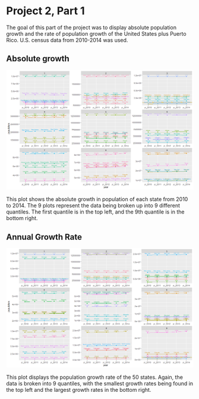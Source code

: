 # Project 2, Part 1

The goal of this part of the project was to display absolute population growth and the rate of population growth of the United States plus Puerto Rico. U.S. census data from 2010-2014 was used.

## Absolute growth

![](absolute_population.png)

This plot shows the absolute growth in population of each state from 2010 to 2014. The 9 plots represent the data being broken up into 9 different quantiles. The first quantile is in the top left, and the 9th quantile is in the bottom right.

## Annual Growth Rate

![](population_growth.png)

This plot displays the population growth rate of the 50 states. Again, the data is broken into 9 quantiles, with the smallest growth rates being found in the top left and the largest growth rates in the bottom right.


